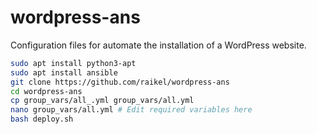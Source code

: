 wordpress-ans
=============

Configuration files for automate the installation of a WordPress website.

```bash
sudo apt install python3-apt
sudo apt install ansible
git clone https://github.com/raikel/wordpress-ans
cd wordpress-ans
cp group_vars/all_.yml group_vars/all.yml
nano group_vars/all.yml # Edit required variables here
bash deploy.sh
```



